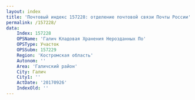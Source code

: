 ```yaml
---
layout: index
title: 'Почтовый индекс 157228: отделение почтовой связи Почты России'
permalink: /157228/
data:
    Index: 157228
    OPSName: 'Галич Кладовая Хранения Нерозданных По'
    OPSType: Участок
    OPSSubm: 157229
    Region: 'Костромская область'
    Autonom: ''
    Area: 'Галичский район'
    City: Галич
    City1: ''
    ActDate: '20170926'
    IndexOld: ''
---
```

